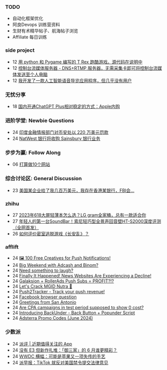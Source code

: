 ### TODO
-  自动化框架优化
-  阿良Devops 训练营资料
-  生财有术精华帖子、航海帖子浏览
-  Affiliate 每日训练

### side project
<!-- sideproject:START -->
-  12 [用 python 和 Pygame 编写的 T Rex 跑酷游戏。源代码在说明中](https://www.youtube.com/watch?v=pZySIXSelCA)
-  12 [控制台流媒体服务器 - DNS+RTMP 服务器，无需采集卡即可将控制台流媒体发送至个人电脑](https://github.com/Aioros/console-streaming-server)
-  12 [我开发了一款人工智能语音导览应用程序，但几乎没有用户](https://www.reddit.com/r/SideProject/comments/18gpp0e/ive_built_an_ai_audio_tour_app_but_have_almost_no/)<!-- sideproject:END -->


### 无忧分享
<!-- ruyo:START -->
-  18 [国内开通ChatGPT Plus相对稳定的方式：Apple内购](https://51.ruyo.net/18681.html)<!-- ruyo:END -->

### 进阶学堂: Newbie Questions
<!-- advertcn1:START -->
-  24 [印度金融情报部门对币安处以 220 万美元罚款](https://www.advertcn.com/thread-115479-1-1.html)
-  24 [NatWest 银行将收购 Sainsbury 银行业务](https://www.advertcn.com/thread-115478-1-1.html)<!-- advertcn1:END -->

### 步步为赢: Follow Along
<!-- advertcn2:START -->
-  06 [打算做10个网站](https://www.advertcn.com/thread-115247-1-1.html)<!-- advertcn2:END -->

### 综合讨论区: General Discussion
<!-- advertcn3:START -->
-  23 [美国某企业给了我几百万美元，我存在香港某银行，FBI会...](https://www.advertcn.com/thread-115471-1-1.html)<!-- advertcn3:END -->


### zhihu
<!-- zhihu:START -->
-  27 [2023年618大屏轻薄本怎么选？LG gram全家桶，总有一款适合你](http://zhuanlan.zhihu.com/p/632641888?utm_campaign=rss&utm_medium=rss&utm_source=rss&utm_content=title)
-  27 [年轻人的第一台SoundBar！索尼轻巧型全景声回音壁HT-S2000深度评测（全网首发）](http://zhuanlan.zhihu.com/p/630990296?utm_campaign=rss&utm_medium=rss&utm_source=rss&utm_content=title)
-  26 [如何评价密室逃脱游戏《长安乱》？](http://www.zhihu.com/question/563950552/answer/3045961312?utm_campaign=rss&utm_medium=rss&utm_source=rss&utm_content=title)<!-- zhihu:END -->

### afflift
<!-- afflift:START -->
-  24 [🖼️ 100 Free Creatives for Push Notifications!](https://afflift.com/f/threads/%F0%9F%96%BC%EF%B8%8F-100-free-creatives-for-push-notifications.13336/)
-  24 [Big Weekend with Adcash and Binom?](https://afflift.com/f/threads/big-weekend-with-adcash-and-binom.13318/)
-  24 [Need something to laugh?](https://afflift.com/f/threads/need-something-to-laugh.13329/)
-  24 [Finally It Happened! News Websites Are Experiencing a Decline!](https://afflift.com/f/threads/finally-it-happened-news-websites-are-experiencing-a-decline.13090/)
-  24 [Galaksion + RollerAds Push Subs = PROFIT?!?](https://afflift.com/f/threads/galaksion-rollerads-push-subs-profit.13030/)
-  24 [Let&#39;s Crack MGID Nutra 🚀](https://afflift.com/f/threads/lets-crack-mgid-nutra-%F0%9F%9A%80.12967/)
-  24 [Push2Tracker - Track your push revenue!](https://afflift.com/f/threads/push2tracker-track-your-push-revenue.13278/)
-  24 [Facebook browser question](https://afflift.com/f/threads/facebook-browser-question.13325/)
-  24 [Greetings from San Antonio](https://afflift.com/f/threads/greetings-from-san-antonio.13321/)
-  24 [Are CPA campaigns in test period supposed to show 0 cost?](https://afflift.com/f/threads/are-cpa-campaigns-in-test-period-supposed-to-show-0-cost.13331/)
-  24 [Introducing BackUnder - Back Button + Popunder Script](https://afflift.com/f/threads/introducing-backunder-back-button-popunder-script.10073/)
-  24 [Adsterra Promo Codes &lpar;June 2024&rpar;](https://afflift.com/f/threads/adsterra-promo-codes-june-2024.13269/)<!-- afflift:END -->

### 少数派
<!-- sspai:START -->
-  24 [派评 | 近期值得关注的 App](https://sspai.com/post/89889)
-  24 [没有 E3 但新作扎堆：「御三家」的 6 月谁更精彩？](https://sspai.com/post/89876)
-  24 [WWDC 横幅：可能是苹果又一项失传的手艺](https://sspai.com/post/89448)
-  24 [派早报：TikTok 就反对美国禁令提交法律意见](https://sspai.com/post/89868)<!-- sspai:END -->
